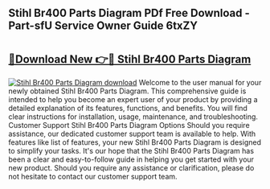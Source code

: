## Stihl Br400 Parts Diagram PDf Free Download - Part-sfU Service Owner Guide 6txZY

# <h2><a href="http://dfh5rh.blite.top/?on=Stihl+Br400+Parts+Diagram">🔗Download New 👉🔴 Stihl Br400 Parts Diagram</a></h2>

[![Stihl Br400 Parts Diagram download](https://i.imgur.com/lujVjoI.png)](http://dfh5rh.blite.top/?on=Stihl+Br400+Parts+Diagram)
Welcome to the user manual for your newly obtained Stihl Br400 Parts Diagram. This comprehensive guide is intended to help you become an expert user of your product by providing a detailed explanation of its features, functions, and benefits. You will find clear instructions for installation, usage, maintenance, and troubleshooting. Customer Support Stihl Br400 Parts Diagram Options Should you require assistance, our dedicated customer support team is available to help. With features like list of features, your new Stihl Br400 Parts Diagram is designed to simplify your tasks. It's our hope that the Stihl Br400 Parts Diagram has been a clear and easy-to-follow guide in helping you get started with your new product. Should you require any assistance or clarification, please do not hesitate to contact our customer support team.
